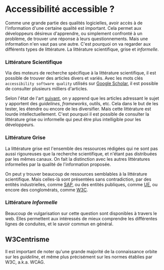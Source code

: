 # Accessibilité accessible ?

Comme une grande partie des qualités logicielles, avoir accès à de l'information d'une certaine qualité est important. Cela permet aux développeurs désireux d'apprendre, ou simplement confronté à un problème, de trouver une réponse à leurs questionnements. 
Mais une information n'en vaut pas une autre. C'est pourquoi on va regarder aux différents types de littérature. La littérature scientifique, grise et *informelle*.
### Littérature Scientifique

Via des moteurs de recherche spécifique à la littérature scientifique, il est possible de trouver des articles divers et variés. Avec les mots clés `accessibility software quality` utilisés sur [Google Scholar](https://scholar.google.com/), il est possible de consulter plusieurs milliers d'articles.

Selon l'état de l'art [suivant](https://www.sciencedirect.com/science/article/pii/S0164121220302168?casa_token=g9K-V2_W9hYAAAAA:xXgydsuR_tkM0Xq8Y6HslMdWZ2ydiYF85J4mX6--G_hUaIE2U4Foy5KUQHX3z2K_Sx1MQ8zPqUgO), on y apprend que les articles adressant le sujet y apportent des *guidelines*, *frameworks*, outils, etc. Cela dans le but de les tester, les étendre ou encore de les diversifier.
Mais cette littérature est lourde intellectuellement. C'est pourquoi il est possible de consulter la littérature grise ou informelle qui peut être plus intelligible pour les développeurs.
### Littérature Grise

La littérature grise est l'ensemble des ressources rédigées qui ne sont pas aussi rigoureuses que la recherche scientifique, et n'étant pas distribuées par les mêmes canaux.  On fait la distinction avec les autres littératures informelles par la qualité de l'information proposée.

On peut y trouver beaucoup de ressources semblables à la littérature scientifique. Mais celles-là sont présentées sans contradiction, par des entités industrielles, comme [SAP](https://experience.sap.com/fiori-design-web/), ou des entités publiques, comme [UE](https://digital-strategy.ec.europa.eu/en/policies/web-accessibility-directive-standards-and-harmonisation), ou encore des conglomérats, comme [W3C](https://www.w3.org/TR/WCAG22/). 
### Littérature *Informelle*

Beaucoup de vulgarisation sur cette question sont disponibles à travers le web. Elles permettent aux intéressés de mieux comprendre les différentes lignes de conduites, et le savoir commun en général.
## W3Centrisme

Il est important de noter qu'une grande majorité de la connaissance orbite sur les *guideline*, et même plus précisément sur les normes établies par W3C, a.k.a. WCAG.
